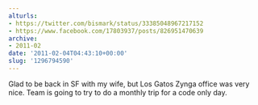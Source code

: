 ```yaml
---
alturls:
- https://twitter.com/bismark/status/33385048967217152
- https://www.facebook.com/17803937/posts/826951470639
archive:
- 2011-02
date: '2011-02-04T04:43:10+00:00'
slug: '1296794590'
---
```


Glad to be back in SF with my wife, but Los Gatos Zynga office was very nice. Team is going to try to do a monthly trip for a code only day.


